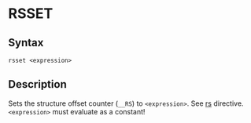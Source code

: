 # RSSET

## Syntax
```assembly
rsset <expression>
```

## Description
Sets the structure offset counter (`__RS`) to `<expression>`.
See [rs](rs.md) directive. `<expression>` must evaluate as a constant!
